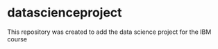 # datascienceproject
This repository was created to add the data science project for the IBM course
